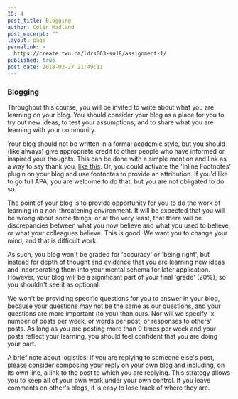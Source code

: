 ```yaml
---
ID: 4
post_title: Blogging
author: Colin Madland
post_excerpt: ""
layout: page
permalink: >
  https://create.twu.ca/ldrs663-su18/assignment-1/
published: true
post_date: 2018-02-27 21:49:11
---
```

### Blogging
Throughout this course, you will be invited to write about what you are learning on your blog. You should consider your blog as a place for you to try out new ideas, to test your assumptions, and to share what you are learning with your community.

Your blog should not be written in a formal academic style, but you should (like always) give appropriate credit to other people who have informed or inspired your thoughts. This can be done with a simple mention and link as a way to say thank you, [like this](http://cogdogblog.com/2017/02/beautiful-benches-and-attribution/). Or, you could activate the 'Inline Footnotes' plugin on your blog and use footnotes to provide an attribution. If you'd like to go full APA, you are welcome to do that, but you are not obligated to do so.

The point of your blog is to provide opportunity for you to do the work of learning in a non-threatening environment. It will be expected that you will be wrong about some things, or at the very least, that there will be discrepancies between what you now believe and what you used to believe, or what your colleagues believe. This is good. We want you to change your mind, and that is difficult work.

As such, you blog won't be graded for 'accuracy' or 'being right', but instead for depth of thought and evidence that you are learning new ideas and incorporating them into your mental schema for later application. However, your blog will be a significant part of your final 'grade' (20%), so you shouldn't see it as optional.

We won't be providing specific questions for you to answer in your blog, because your questions may not be the same as our questions, and your questions are more important (to you) than ours. Nor will we specify 'x' number of posts per week, or words per post, or responses to others' posts. As long as you are posting more than 0 times per week and your posts reflect your learning, you should feel confident that you are doing your part.

A brief note about logistics: if you are replying to someone else's post, please consider composing your reply on your own blog and including, on its own line, a link to the post to which you are replying. This strategy allows you to keep all of your own work under your own control. If you leave comments on other's blogs, it is easy to lose track of where they are.
